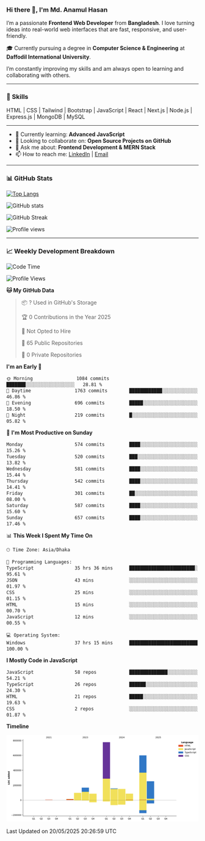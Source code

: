### Hi there 👋, I'm Md. Anamul Hasan

I’m a passionate **Frontend Web Developer** from **Bangladesh**. I love turning ideas into real-world web interfaces that are fast, responsive, and user-friendly.

🎓 Currently pursuing a degree in **Computer Science & Engineering** at **Daffodil International University**.

I’m constantly improving my skills and am always open to learning and collaborating with others.

---

### 🚀 Skills
HTML | CSS | Tailwind | Bootstrap | JavaScript | React | Next.js | Node.js | Express.js | MongoDB | MySQL 

---

- 🌱 Currently learning: **Advanced JavaScript**
- 👯 Looking to collaborate on: **Open Source Projects on GitHub**
- 💬 Ask me about: **Frontend Development & MERN Stack**
- 📫 How to reach me: [LinkedIn](https://www.linkedin.com/in/mdanamulhasan201) | [Email](mailto:anamulhasan3625@gmail.com)

---

### 📊 GitHub Stats

[![Top Langs](https://github-readme-stats.vercel.app/api/top-langs/?username=mdanamulhasan201&layout=compact)](https://github.com/anuraghazra/github-readme-stats)

![GitHub stats](https://github-readme-stats.vercel.app/api?username=mdanamulhasan201&show_icons=true&count_private=true&theme=tokyonight)

![GitHub Streak](https://streak-stats.demolab.com?user=mdanamulhasan201&theme=tokyonight)

![Profile views](https://gpvc.arturio.dev/mdanamulhasan201)

---

### 📈 Weekly Development Breakdown

<!--START_SECTION:waka-->
![Code Time](http://img.shields.io/badge/Code%20Time-149%20hrs%2057%20mins-blue)

![Profile Views](http://img.shields.io/badge/Profile%20Views-0-blue)

**🐱 My GitHub Data** 

> 📦 ? Used in GitHub's Storage 
 > 
> 🏆 0 Contributions in the Year 2025
 > 
> 🚫 Not Opted to Hire
 > 
> 📜 65 Public Repositories 
 > 
> 🔑 0 Private Repositories 
 > 
**I'm an Early 🐤** 

```text
🌞 Morning                1084 commits        ███████░░░░░░░░░░░░░░░░░░   28.81 % 
🌆 Daytime                1763 commits        ████████████░░░░░░░░░░░░░   46.86 % 
🌃 Evening                696 commits         █████░░░░░░░░░░░░░░░░░░░░   18.50 % 
🌙 Night                  219 commits         █░░░░░░░░░░░░░░░░░░░░░░░░   05.82 % 
```
📅 **I'm Most Productive on Sunday** 

```text
Monday                   574 commits         ████░░░░░░░░░░░░░░░░░░░░░   15.26 % 
Tuesday                  520 commits         ███░░░░░░░░░░░░░░░░░░░░░░   13.82 % 
Wednesday                581 commits         ████░░░░░░░░░░░░░░░░░░░░░   15.44 % 
Thursday                 542 commits         ████░░░░░░░░░░░░░░░░░░░░░   14.41 % 
Friday                   301 commits         ██░░░░░░░░░░░░░░░░░░░░░░░   08.00 % 
Saturday                 587 commits         ████░░░░░░░░░░░░░░░░░░░░░   15.60 % 
Sunday                   657 commits         ████░░░░░░░░░░░░░░░░░░░░░   17.46 % 
```


📊 **This Week I Spent My Time On** 

```text
🕑︎ Time Zone: Asia/Dhaka

💬 Programming Languages: 
TypeScript               35 hrs 36 mins      ████████████████████████░   95.61 % 
JSON                     43 mins             ░░░░░░░░░░░░░░░░░░░░░░░░░   01.97 % 
CSS                      25 mins             ░░░░░░░░░░░░░░░░░░░░░░░░░   01.15 % 
HTML                     15 mins             ░░░░░░░░░░░░░░░░░░░░░░░░░   00.70 % 
JavaScript               12 mins             ░░░░░░░░░░░░░░░░░░░░░░░░░   00.55 % 

💻 Operating System: 
Windows                  37 hrs 15 mins      █████████████████████████   100.00 % 
```

**I Mostly Code in JavaScript** 

```text
JavaScript               58 repos            ██████████████░░░░░░░░░░░   54.21 % 
TypeScript               26 repos            ██████░░░░░░░░░░░░░░░░░░░   24.30 % 
HTML                     21 repos            █████░░░░░░░░░░░░░░░░░░░░   19.63 % 
CSS                      2 repos             ░░░░░░░░░░░░░░░░░░░░░░░░░   01.87 % 
```



**Timeline**

![Lines of Code chart](https://raw.githubusercontent.com/mdanamulhasan201/mdanamulhasan201/main/assets/bar_graph.png)


 Last Updated on 20/05/2025 20:26:59 UTC
<!--END_SECTION:waka-->

